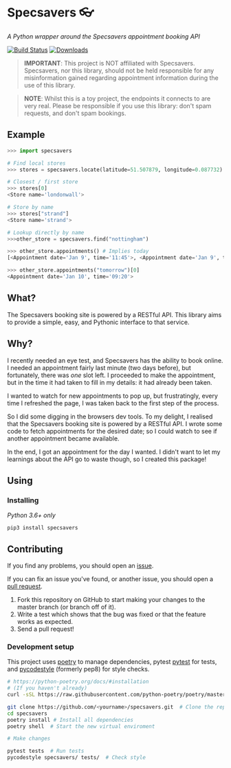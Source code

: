 # Specsavers :eyeglasses:
_A Python wrapper around the Specsavers appointment booking API_

[![Build Status](https://travis-ci.org/alxwrd/specsavers.svg?branch=master)](https://travis-ci.org/alxwrd/specsavers)
[![Downloads](https://img.shields.io/badge/dynamic/json.svg?url=https://pypistats.org/api/packages/specsavers/recent?mirrors=false&label=downloads&query=$.data.last_month&suffix=/month)](https://pypistats.org/packages/specsavers)

> **IMPORTANT**: This project is NOT affiliated with Specsavers. Specsavers, nor this
library, should not be held responsible for any misinformation gained regarding
appointment information during the use of this library. 

> **NOTE**: Whilst this is a toy project, the endpoints it connects to are very real.
Please be responsible if you use this library: don't spam requests, and don't spam bookings.

## Example

```python
>>> import specsavers

# Find local stores
>>> stores = specsavers.locate(latitude=51.507879, longitude=0.087732)

# Closest / first store
>>> stores[0]
<Store name='londonwall'>

# Store by name
>>> stores["strand"]
<Store name='strand'>

# Lookup directly by name
>>>other_store = specsavers.find("nottingham")

>>> other_store.appointments() # Implies today
[<Appointment date='Jan 9', time='11:45'>, <Appointment date='Jan 9', time='15:00'>]

>>> other_store.appointments("tomorrow")[0]
<Appointment date='Jan 10', time='09:20'>
```

## What?

The Specsavers booking site is powered by a RESTful API. This library
aims to provide a simple, easy, and Pythonic interface to that service.


## Why?

I recently needed an eye test, and Specsavers has the ability to book online.
I needed an appointment fairly last minute (two days before), but fortunately,
there was _one_ slot left. I proceeded to make the appointment, but in the
time it had taken to fill in my details: it had already been taken.

I wanted to watch for new appointments to pop up, but frustratingly, every
time I refreshed the page, I was taken back to the first step of the process.

So I did some digging in the browsers dev tools. To my delight, I realised
that the Specsavers booking site is powered by a RESTful API. I wrote some
code to fetch appointments for the desired date; so I could watch to see if
another appointment became available.

In the end, I got an appointment for the day I wanted. I didn't want to let
my learnings about the API go to waste though, so I created this package!


## Using

### Installing

_Python 3.6+ only_

```shell
pip3 install specsavers
```


## Contributing

If you find any problems, you should open an
[issue](https://github.com/alxwrd/specsavers/issues).

If you can fix an issue you've found, or another issue, you should open
a [pull request](https://github.com/alxwrd/specsavers/pulls).

1. Fork this repository on GitHub to start making your changes to the master
branch (or branch off of it).
2. Write a test which shows that the bug was fixed or that the feature works as expected.
3. Send a pull request!

### Development setup

This project uses [poetry](https://python-poetry.org/docs/) to manage
dependencies, pytest [pytest](https://docs.pytest.org/en/latest/)
for tests, and [pycodestyle](https://github.com/PyCQA/pycodestyle) (formerly pep8)
for style checks.

```bash
# https://python-poetry.org/docs/#installation
# (If you haven't already)
curl -sSL https://raw.githubusercontent.com/python-poetry/poetry/master/get-poetry.py | python

git clone https://github.com/<yourname>/specsavers.git  # Clone the repo from your fork
cd specsavers
poetry install # Install all dependencies
poetry shell  # Start the new virtual enviroment

# Make changes

pytest tests  # Run tests
pycodestyle specsavers/ tests/  # Check style
```
